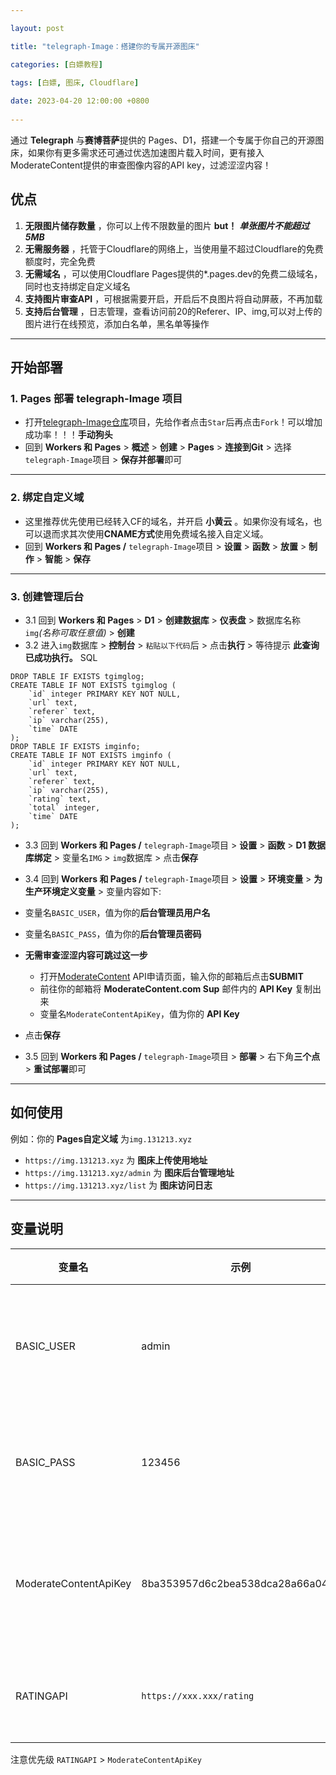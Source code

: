```yaml
---

layout: post

title: "telegraph-Image：搭建你的专属开源图床"

categories: [白嫖教程]

tags: [白嫖, 图床, Cloudflare]
 
date: 2023-04-20 12:00:00 +0800
 
---
```


通过 **Telegraph** 与**赛博菩萨**提供的 Pages、D1，搭建一个专属于你自己的开源图床，如果你有更多需求还可通过优选加速图片载入时间，更有接入ModerateContent提供的审查图像内容的API key，过滤涩涩内容！

## 优点

1. **无限图片储存数量** ，你可以上传不限数量的图片  **but！** ***单张图片不能超过5MB***
2. **无需服务器** ，托管于Cloudflare的网络上，当使用量不超过Cloudflare的免费额度时，完全免费
3. **无需域名** ，可以使用Cloudflare Pages提供的*.pages.dev的免费二级域名，同时也支持绑定自定义域名
4. **支持图片审查API** ，可根据需要开启，开启后不良图片将自动屏蔽，不再加载
5. **支持后台管理** ，日志管理，查看访问前20的Referer、IP、img,可以对上传的图片进行在线预览，添加白名单，黑名单等操作

---

## 开始部署

### 1. Pages 部署 **telegraph-Image 项目**

* 打开[telegraph-Image仓库](https://github.com/x-dr/telegraph-Image)项目，先给作者点击`Star`后再点击`Fork`！可以增加成功率！！！**手动狗头**
* 回到 **Workers 和 Pages** > **概述** > **创建** > **Pages** > **连接到Git** > 选择`telegraph-Image`项目 > **保存并部署**即可

---

### 2. 绑定自定义域

* 这里推荐优先使用已经转入CF的域名，并开启 **小黄云** 。如果你没有域名，也可以退而求其次使用**CNAME方式**使用免费域名接入自定义域。
* 回到  **Workers 和 Pages /** `telegraph-Image`项目 > **设置** > **函数** > **放置** > **制作** > **智能** > **保存**

---

### 3. 创建管理后台

* 3.1 回到 **Workers 和 Pages** > **D1** > **创建数据库** > **仪表盘** > 数据库名称`img`*(名称可取任意值)* > **创建**
* 3.2 进入`img`数据库 > **控制台** > `粘贴以下代码`后 > 点击**执行** > 等待提示 **此查询已成功执行。** SQL

```
DROP TABLE IF EXISTS tgimglog;
CREATE TABLE IF NOT EXISTS tgimglog (
    `id` integer PRIMARY KEY NOT NULL,
    `url` text,
    `referer` text,
    `ip` varchar(255),
    `time` DATE
);
DROP TABLE IF EXISTS imginfo;
CREATE TABLE IF NOT EXISTS imginfo (
    `id` integer PRIMARY KEY NOT NULL,
    `url` text,
    `referer` text,
    `ip` varchar(255),
    `rating` text,
    `total` integer,
    `time` DATE
);
```

* 3.3 回到  **Workers 和 Pages /** `telegraph-Image`项目 > **设置** > **函数** > **D1 数据库绑定** > 变量名`IMG` > `img`数据库 > 点击**保存**
  
* 3.4 回到  **Workers 和 Pages /** `telegraph-Image`项目 > **设置** > **环境变量** > **为生产环境定义变量** > 变量内容如下:

* 变量名`BASIC_USER`，值为你的**后台管理员用户名**
* 变量名`BASIC_PASS`，值为你的**后台管理员密码**
* **无需审查涩涩内容可跳过这一步**
  * 打开[ModerateContent](https://moderatecontent.com/signup) API申请页面，输入你的邮箱后点击**SUBMIT**
  * 前往你的邮箱将 **ModerateContent.com Sup** 邮件内的 **API Key** 复制出来
  * 变量名`ModerateContentApiKey`，值为你的 **API Key**
* 点击**保存**
* 3.5 回到  **Workers 和 Pages /** `telegraph-Image`项目 > **部署** > 右下角**三个点** > **重试部署**即可

---

## 如何使用

例如：你的 **Pages自定义域** 为`img.131213.xyz`

* `https://img.131213.xyz` 为 **图床上传使用地址**
* `https://img.131213.xyz/admin` 为 **图床后台管理地址**
* `https://img.131213.xyz/list` 为 **图床访问日志**

---

## 变量说明

| 变量名                | 示例                             | 备注                                             |
| ----------------------- | ---------------------------------- | -------------------------------------------------- |
| BASIC_USER            | admin                            | 后台管理员用户名                                 |
| BASIC_PASS            | 123456                           | 后台管理员密码                                   |
| ModerateContentApiKey | 8ba353957d6c2bea538dca28a66a04cd | 审查图像内容的API key                            |
| RATINGAPI             | `https://xxx.xxx/rating`     | [自建的鉴黄api](https://github.com/x-dr/nsfwjs-api) |

注意优先级 `RATINGAPI` > `ModerateContentApiKey`
